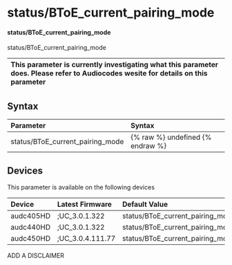 ﻿---
description: status/BToE_current_pairing_mode
search: false
---

# status/BToE_current_pairing_mode

#### status/BToE_current_pairing_mode

status/BToE_current_pairing_mode


| This parameter is currently investigating what this parameter does. Please refer to Audiocodes wesite for details on this parameter | 
| :--- |

## Syntax
| Parameter | Syntax |
| :--- | :--- |
|status/BToE_current_pairing_mode | {% raw %} undefined {% endraw %}|

## Devices
This parameter is available on the following devices

| Device | Latest Firmware | Default Value |
|:---|:---|:---|
| audc405HD | ;UC_3.0.1.322 | status/BToE_current_pairing_mode=AUTOMATIC 
| audc440HD | ;UC_3.0.1.322 | status/BToE_current_pairing_mode=AUTOMATIC 
| audc450HD | ;UC_3.0.4.111.77 | status/BToE_current_pairing_mode=AUTOMATIC 

ADD A DISCLAIMER
